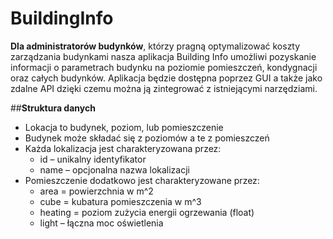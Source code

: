 # BuildingInfo

**Dla administratorów budynków**, którzy pragną optymalizować koszty zarządzania budynkami  nasza aplikacja Building Info umożliwi pozyskanie informacji o parametrach budynku na poziomie pomieszczeń, kondygnacji oraz całych budynków. Aplikacja będzie dostępna poprzez GUI a także jako zdalne API dzięki czemu można ją zintegrować z istniejącymi narzędziami.

##**Struktura danych**
* Lokacja to budynek, poziom, lub pomieszczenie
* Budynek może składać się z poziomów a te z pomieszczeń
* Każda lokalizacja jest charakteryzowana przez:
    *  id – unikalny identyfikator
    *  name – opcjonalna nazwa lokalizacji
* Pomieszczenie dodatkowo jest charakteryzowane przez:
    * area = powierzchnia w m^2
    * cube = kubatura pomieszczenia w m^3
    * heating = poziom zużycia energii ogrzewania (float)
    * light – łączna moc oświetlenia

